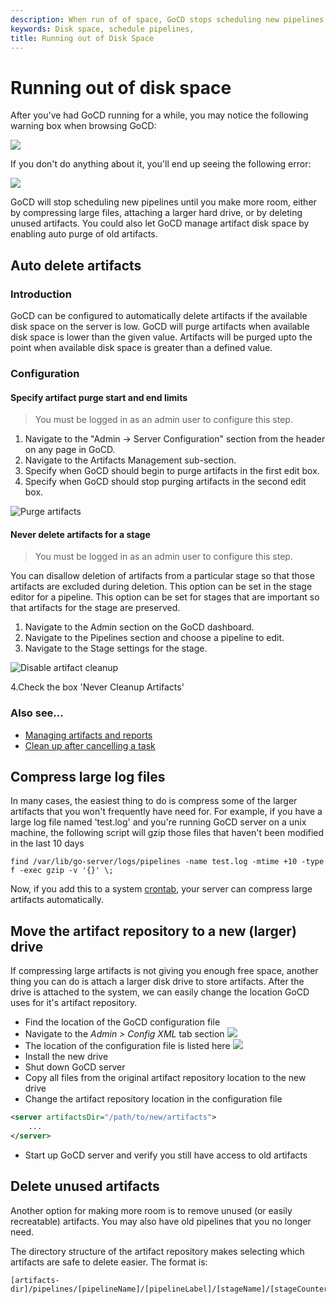 ```yaml
---
description: When run of of space, GoCD stops scheduling new pipelines by compressing large files, attaching a larger hard drive, or by deleting unused artifacts.
keywords: Disk space, schedule pipelines,
title: Running out of Disk Space
---
```



# Running out of disk space

After you've had GoCD running for a while, you may notice the following warning box when browsing GoCD:

![](../images/1_low_disk_space_on_artifacts.png)

If you don't do anything about it, you'll end up seeing the following error:

![](../images/2_out_of_disk_space_on_artifacts.png)

GoCD will stop scheduling new pipelines until you make more room, either by compressing large files, attaching a larger hard drive, or by deleting unused artifacts. You could also let GoCD manage artifact disk space by enabling auto purge of old artifacts.

## Auto delete artifacts

### Introduction

GoCD can be configured to automatically delete artifacts if the available disk space on the server is low. GoCD will purge artifacts when available disk space is lower than the given value. Artifacts will be purged upto the point when available disk space is greater than a defined value.

### Configuration

#### Specify artifact purge start and end limits

> You must be logged in as an admin user to configure this step.

1. Navigate to the "Admin -> Server Configuration" section from the header on any page in GoCD.
2. Navigate to the Artifacts Management sub-section.
3. Specify when GoCD should begin to purge artifacts in the first edit box.
4. Specify when GoCD should stop purging artifacts in the second edit box.

![Purge artifacts](../images/pipeline_management.png)

#### Never delete artifacts for a stage

> You must be logged in as an admin user to configure this step.

You can disallow deletion of artifacts from a particular stage so that those artifacts are excluded during deletion. This option can be set in the stage editor for a pipeline. This option can be set for stages that are important so that artifacts for the stage are preserved.

1. Navigate to the Admin section on the GoCD dashboard.
2. Navigate to the Pipelines section and choose a pipeline to edit.
3. Navigate to the Stage settings for the stage.

![Disable artifact cleanup](../images/artifact_disable_stage.png)

4.Check the box 'Never Cleanup Artifacts'


### Also see...

- [Managing artifacts and reports](../configuration/managing_artifacts_and_reports.html)
- [Clean up after cancelling a task](../advanced_usage/dev_clean_up_when_cancel.html)

## Compress large log files

In many cases, the easiest thing to do is compress some of the larger artifacts that you won't frequently have need for. For example, if you have a large log file named 'test.log' and you're running GoCD server on a unix machine, the following script will gzip those files that haven't been modified in the last 10 days

```shell
find /var/lib/go-server/logs/pipelines -name test.log -mtime +10 -type f -exec gzip -v '{}' \;
```

Now, if you add this to a system [crontab](http://en.wikipedia.org/wiki/Cron), your server can compress large artifacts automatically.

## Move the artifact repository to a new (larger) drive

If compressing large artifacts is not giving you enough free space, another thing you can do is attach a larger disk drive to store artifacts. After the drive is attached to the system, we can easily change the location GoCD uses for it's artifact repository.

- Find the location of the GoCD configuration file
- Navigate to the _Admin > Config XML_ tab section
![](../images/topnav_admin.png)
- The location of the configuration file is listed here
![](../images/4_find_config_location.png)
- Install the new drive
- Shut down GoCD server
- Copy all files from the original artifact repository location to the new drive
- Change the artifact repository location in the configuration file
```xml
<server artifactsDir="/path/to/new/artifacts">
    ...
</server>
```
- Start up GoCD server and verify you still have access to old artifacts

## Delete unused artifacts

Another option for making more room is to remove unused (or easily recreatable) artifacts. You may also have old pipelines that you no longer need.

The directory structure of the artifact repository makes selecting which artifacts are safe to delete easier. The format is:
```shell
[artifacts-dir]/pipelines/[pipelineName]/[pipelineLabel]/[stageName]/[stageCounter]/[jobName]
```

